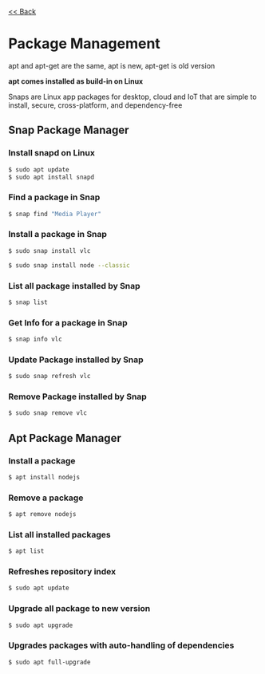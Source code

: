 [<< Back](README.md)

# Package Management

apt and apt-get are the same, apt is new, apt-get is old version

**apt comes installed as build-in on Linux**

Snaps are Linux app packages for desktop, cloud and IoT that are simple to install, secure, cross-platform, and dependency-free

## Snap Package Manager

### Install snapd on Linux

```bash
$ sudo apt update
$ sudo apt install snapd
```

### Find a package in Snap

```bash
$ snap find "Media Player"
```

### Install a package in Snap

```bash
$ sudo snap install vlc
```
```bash
$ sudo snap install node --classic
```

### List all package installed by Snap

```bash
$ snap list
```

### Get Info for a package in Snap

```bash
$ snap info vlc
```

### Update Package installed by Snap

```bash
$ sudo snap refresh vlc
```

### Remove Package installed by Snap

```bash
$ sudo snap remove vlc
```

## Apt Package Manager

### Install a package 
```bash
$ apt install nodejs
```

### Remove a package 
```bash
$ apt remove nodejs
```

### List all installed packages 
```bash
$ apt list
```

### Refreshes repository index 

```bash
$ sudo apt update
```

### Upgrade all package to new version 

```bash
$ sudo apt upgrade
```

### Upgrades packages with auto-handling of dependencies 

```bash
$ sudo apt full-upgrade
```

